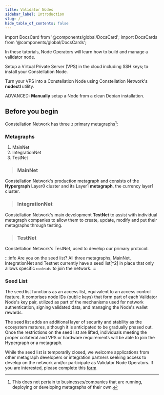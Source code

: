```yaml
---
title: Validator Nodes
sidebar_label: Introduction
slug: /
hide_table_of_contents: false
---
```


import DocsCard from '@components/global/DocsCard';
import DocsCards from '@components/global/DocsCards';

<head>
  <title>Run a Validator Node</title>
  <meta
    name="description"
    content="Welcome to Constellation Network Validator Node Documentation Site."
  />
</head>

In these tutorials, Node Operators will learn how to build and manage a validator node.

<DocsCards>
  <DocsCard header="Build a VPS" href="/validate/validator/getting-started" img="/img/validator_nodes/cloud.png">
    <p>Setup a Virtual Private Server (VPS) in the cloud including SSH keys; to install your Constellation Node.</p>
  </DocsCard>

  <DocsCard header="NODECTL User Guide" href="/validate/automated/getting-started/nodectl-getting-started" img="/img/validator_nodes/nodes_logo.jpg">
    <p>Turn your VPS into a Constellation Node using Constellation Network's <b>nodectl</b> utility.</p>
  </DocsCard>

  <DocsCard header="Manual Installation" href="/validate/manual/manual-install-getting-started" img="/img/validator_nodes/hard_hat.png">
    <p>ADVANCED: <b>Manually</b> setup a Node from a clean Debian installation.</p>
  </DocsCard>
</DocsCards>

## Before you begin

Constellation Network has three `3` primary metagraphs[^1]:

### Metagraphs

1. MainNet
1. IntegrationNet
1. TestNet

> ### MainNet

Constellation Network's production metagraph and consists of the **Hypergraph** Layer0 cluster and its Layer1 **metagraph**, the currency layer1 cluster.  

> ### IntegrationNet

Constellation Network's main development **TestNet** to assist with individual metagraph companies to allow them to create, update, modify and put their metagraphs through testing.

> ### TestNet

Constellation Network's TestNet, used to develop our primary protocol.

:::info Are you on the seed list?
All three metagraphs, MainNet, IntegrationNet and Testnet currently have a seed list[^2] in place that only allows specific `nodeids` to join the network. 
:::

### Seed List

The seed list functions as an access list, equivalent to an access control feature. It comprises node IDs (public keys) that form part of each Validator Node's key pair, utilized as part of the mechanisms used for network authentication, signing validated data, and managing the Node's wallet rewards.

The seed list adds an additional layer of security and stability as the ecosystem matures, although it is anticipated to be gradually phased out. Once the restrictions on the seed list are lifted, individuals meeting the proper collateral and VPS or hardware requirements will be able to join the Hypergraph or a metagraph.

While the seed list is temporarily closed, we welcome applications from other metagraph developers or integration partners seeking access to develop on the network and/or participate as Validator Node Operators. If you are interested, please complete this [form](https://airtable.com/shroR5bXszQXdh6dn).

[^1]: This does not pertain to businesses/companies that are running, deploying or developing metagraphs of their own.